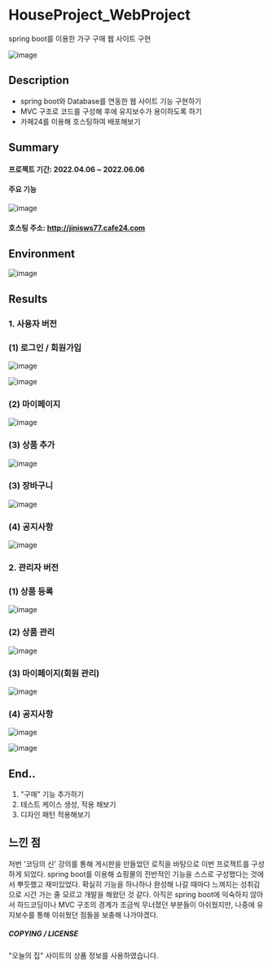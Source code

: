 # HouseProject_WebProject
spring boot를 이용한 가구 구매 웹 사이트 구현


![image](https://user-images.githubusercontent.com/78905126/176617662-f2161474-3f9e-4eec-9681-820a44a688b1.png)

## Description
- spring boot와 Database를 연동한 웹 사이트 기능 구현하기  
- MVC 구조로 코드를 구성해 후에 유지보수가 용이하도록 하기  
- 카페24를 이용해 호스팅하여 배포해보기   

## Summary
#### 프로젝트 기간: 2022.04.06 ~ 2022.06.06 
#### 주요 기능  
![image](https://user-images.githubusercontent.com/78905126/176614171-24a1df17-2302-41b1-9637-a93cc35436ca.png)
#### **호스팅 주소**: http://jinisws77.cafe24.com



## Environment
![image](https://user-images.githubusercontent.com/78905126/176613796-a492251a-16b4-4fba-b3b1-9d55e27f3649.png)



## Results
### 1. 사용자 버전
###  (1) 로그인 / 회원가입  
  ![image](https://user-images.githubusercontent.com/78905126/176616675-0706a61c-ffae-4900-86dd-84c17b124b5e.png)
  
  
  ![image](https://user-images.githubusercontent.com/78905126/176616752-2390a01e-a949-45e8-9581-599c47f69b05.png)
  
### (2) 마이페이지  
  ![image](https://user-images.githubusercontent.com/78905126/176617073-bcb76c53-5c6e-421b-9d77-fd1912d3114b.png)

### (3) 상품 추가  
  ![image](https://user-images.githubusercontent.com/78905126/176617194-32334408-cde1-400b-b6c1-a09097a10238.png)

### (3) 장바구니   
  ![image](https://user-images.githubusercontent.com/78905126/176617321-fb34817c-440b-4297-8f3e-5955a6fef813.png)

### (4) 공지사항    
  ![image](https://user-images.githubusercontent.com/78905126/176617380-09484abe-a342-4989-8999-d87bfea4e136.png)

### 2. 관리자 버전
### (1) 상품 등록  
  ![image](https://user-images.githubusercontent.com/78905126/176618060-0c5af241-f2d3-41ea-bef7-a062ea92bf16.png)

### (2) 상품 관리
  ![image](https://user-images.githubusercontent.com/78905126/176618181-f9db348b-b4b0-4ada-8d98-0c97c2f99339.png)

### (3) 마이페이지(회원 관리)  
  ![image](https://user-images.githubusercontent.com/78905126/176618274-73077669-c233-4009-9978-ac7a4e6ebc8b.png) 

### (4) 공지사항  
  ![image](https://user-images.githubusercontent.com/78905126/176618443-439631c7-90f8-4501-bafc-40ca4f249316.png)
  
  
  ![image](https://user-images.githubusercontent.com/78905126/176618491-9ca7d442-d145-4cf7-8e64-ed83d2985027.png)



## End..
1. "구매" 기능 추가하기  
2. 테스트 케이스 생성, 적용 해보기
3. 디자인 패턴 적용해보기  

## 느낀 점  
저번 '코딩의 신' 강의를 통해 게시판을 만들었던 로직을 바탕으로 이번 프로젝트를 구성하게 되었다. spring boot를 이용해 쇼핑몰의 전반적인 기능을 스스로 구성했다는 것에서 뿌듯했고 재미있었다. 확실히 기능을 하나하나 완성해 나갈 때마다 느껴지는 성취감으로 시간 가는 줄 모르고 개발을 해왔던 것 같다. 아직은 spring boot에 익숙하지 않아서 하드코딩이나 MVC 구조의 경계가 조금씩 무너졌던 부분들이 아쉬웠지만, 나중에 유지보수를 통해 이쉬웠던 점들을 보충해 나가야겠다.

##### COPYING / LICENSE  
"오늘의 집" 사이트의 상품 정보를 사용하였습니다.
